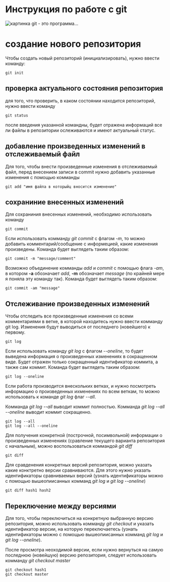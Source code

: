 # Инструкция по работе с git
![картинка](AA648.jpg)
git - это программа...

# создание нового репозитория
Чтобы создать новый репозиторий (инициализировать), нужно ввести команду:

    git init

 ## проверка актуального состояния репозитория

для того, что проверить, в каком состоянии находится репозиторий, нужно ввести команду

    git status
после введения указанной командны, будет отражена информаций все ли файлы в репозитории ослеживаются и имеют актуальный статус. 

## добавление произведенных изменений в отслеживаемый файл
Для того, чтобы внести произведенные изменения в отслеживаемый файл, перед внесением записи в commit  нужно добавить указанные изменения с помощью комманды 

    git add "имя файла в которыйц вносится изменение"

## сохраниние внесенных изменений

Для сохраниния внесенных изменений, необходимо использовать команду
    
    git commit

Если использовать комманду *git commit*  с флагом *-m*, то можно добавить комментарий/сообщение с информецией, какие 
 изменения произведены.
 Команда будет выглядеть  таким образом:

    git commit -m "message/comment"

Возможно объединение комманды *add* и *commit* с помощью флага *-am*, в котором **-a** обозначает *add*, **-m** обозначает *message* (по крайней мере я поняла эту команду так).
Команда будет выглядеть  таким образом: 

    git commit -am "message"

## Отслеживание произведенных изменений
Чтобы отследить все произведенные изменения со всеми комментариями в ветке, в которой находитесь нужно ввести комманду git log. Изменения будут выводиться от последнего (новейшего) к первому.

    git log

Если использовать команду *git log* с флагом *--oneline*, то будет выведена информация о произведенных изменениях в сокращенном виде. Будет отражен только сокращенный идентификатор коммита, а также сам коммит. Команда будет выглядеть  таким образом: 

    git log --oneline

Если работа производится внескольких ветках, и нужно посмотреть информацию о произведенных ихменениях по всем веткам, то можно использовать к команде *git log* флаг *--all*. 

Комманда *git log --all* выводит коммит полностью.
Комманда *git log --all  --oneline* выводит коммит сокращенно.

    git log --all
    git log --all --oneline

Для получения конкретной (построчной, посимвольной) информации о произведенных изменениях (сравление текущего варианта репозитория с начальным), можно воспользоваться коммандой *git diff* 
    
    git diff
Для сравденения конкретных версий репозитория, можно указать какие конктретно версии сравниваются. Для этого нужно указать идентификаторы сравниваемых версий (узнать идентификаторы можно с помощью вышеопиисанных комманд *git log* и *git log --oneline*)

    git diff hash1 hash2

## Переключение между версиями 
Для того, чтобы переключиться на конкретную выбранную версию репозитория, можно использовать комманду *git checkout* и указать идентификатор версии, на которую переключаетесь (узнать идентификаторы можно с помощью вышеопиисанных комманд *git log* и *git log --oneline*).

После просмотра неоходимой версии, если нужно вернуться на самую последнюю (новейшую) версию репозитория, следует использовать комманду *git checkout master*

    git checkout hash1
    git checkout master